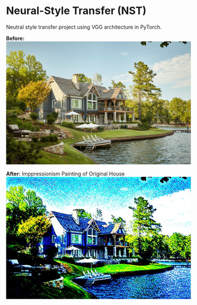 # Neural-Style Transfer (NST)

Neutral style transfer project using VGG architecture in PyTorch.

**Before:**
![image](https://raw.githubusercontent.com/tonymusic0825/NST/refs/heads/main/original_house.jpg)

**After:** Imppressionism Painting of Original House
![image](https://raw.githubusercontent.com/tonymusic0825/NST/refs/heads/main/house_impressionism2.jpg)
